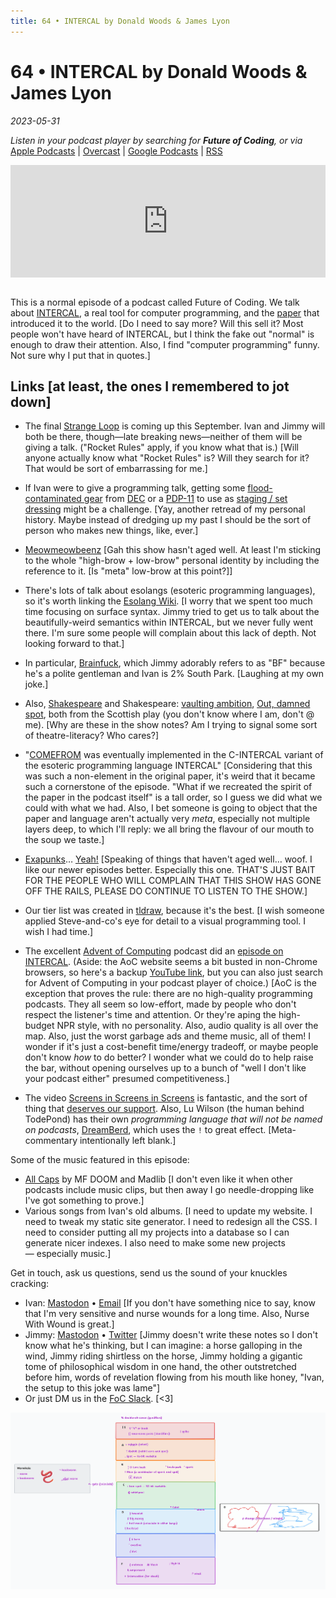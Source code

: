 ```yaml
---
title: 64 • INTERCAL by Donald Woods & James Lyon
---
```


# 64 • INTERCAL by Donald Woods & James Lyon

_2023-05-31_

_Listen in your podcast player by searching for **Future of Coding**, or via_ [Apple Podcasts](https://podcasts.apple.com/podcast/future-of-coding/id1265527976) \| [Overcast](https://overcast.fm/itunes1265527976) \| [Google Podcasts](https://podcasts.google.com/?feed=aHR0cHM6Ly93d3cub21ueWNvbnRlbnQuY29tL2QvcGxheWxpc3QvYzQxNTdlNjAtYzdmOC00NzBkLWIxM2YtYTdiMzAwNDBkZjczLzU2NGY0OTNmLWFmMzItNGM0OC04NjJmLWE3YjMwMGU0ZGY0OS9hYzMxNzg1Mi04ODA3LTQ0YjgtOGVmZi1hN2IzMDBlNGRmNTIvcG9kY2FzdC5yc3M) \| [RSS](https://omny.fm/shows/future-of-coding/playlists/podcast.rss)

<iframe src="https://omny.fm/shows/future-of-coding/intercal-by-donald-woods-and-james-lyon/embed" width="100%" height="180" frameborder="0" style="margin-bottom: 1em"></iframe>

This is a normal episode of a podcast called Future of Coding. We talk about [INTERCAL](https://en.wikipedia.org/wiki/INTERCAL), a real tool for computer programming, and the [paper](https://archive.org/details/intercal-ref) that introduced it to the world. [Do I need to say more? Will this sell it? Most people won't have heard of INTERCAL, but I think the fake out "normal" is enough to draw their attention. Also, I find "computer programming" funny. Not sure why I put that in quotes.]

## Links [at least, the ones I remembered to jot down]

* The final [Strange Loop](https://thestrangeloop.com) is coming up this September. Ivan and Jimmy will both be there, though—late breaking news—neither of them will be giving a talk. ("Rocket Rules" apply, if you know what that is.) [Will anyone actually know what "Rocket Rules" is? Will they search for it? That would be sort of embarrassing for me.]

* If Ivan were to give a programming talk, getting some [flood-contaminated gear](https://ivanish.ca/a-d/) from [DEC](https://en.wikipedia.org/wiki/Digital_Equipment_Corporation) or a [PDP-11](https://en.wikipedia.org/wiki/PDP-11) to use as [staging / set dressing](https://en.wikipedia.org/wiki/Staging_(theatre,_film,_television)) might be a challenge. [Yay, another retread of my personal history. Maybe instead of dredging up my past I should be the sort of person who makes new things, like, ever.]

* [Meowmeowbeenz](https://www.youtube.com/watch?v=HJRjomY6xyc) [Gah this show hasn't aged well. At least I'm sticking to the whole "high-brow + low-brow" personal identity by including the reference to it. [Is "meta" low-brow at this point?]]

* There's lots of talk about esolangs (esoteric programming languages), so it's worth linking the [Esolang Wiki](https://esolangs.org). [I worry that we spent too much time focusing on surface syntax. Jimmy tried to get us to talk about the beautifully-weird semantics within INTERCAL, but we never fully went there. I'm sure some people will complain about this lack of depth. Not looking forward to that.]

* In particular, [Brainfuck](https://en.wikipedia.org/wiki/Brainfuck), which Jimmy adorably refers to as "BF" because he's a polite gentleman and Ivan is 2% South Park. [Laughing at my own joke.]

* Also, [Shakespeare](https://esolangs.org/wiki/Shakespeare) and Shakespeare: [vaulting ambition](https://archive.org/details/macbethtragedy00shak_0/page/42/mode/2up?ref=ol&view=theater&q=vaulting), [Out, damned spot](https://archive.org/details/macbethtragedy00shak_0/page/114/mode/2up?ref=ol&view=theater&q=%22Out%2C+damned+fpot%3B+out%2C+I+fay%22), both from the Scottish play (you don't know where I am, don't @ me). [Why are these in the show notes? Am I trying to signal some sort of theatre-literacy? Who cares?]

* "[COMEFROM](https://en.wikipedia.org/wiki/COMEFROM) was eventually implemented in the C-INTERCAL variant of the esoteric programming language INTERCAL" [Considering that this was such a non-element in the original paper, it's weird that it became such a cornerstone of the episode. "What if we recreated the spirit of the paper in the podcast itself" is a tall order, so I guess we did what we could with what we had. Also, I bet someone is going to object that the paper and language aren't actually very _meta_, especially not multiple layers deep, to which I'll reply: we all bring the flavour of our mouth to the soup we taste.]

* [Exapunks](http://www.zachtronics.com/exapunks/)… [Yeah!](https://futureofcoding.org/episodes/056) [Speaking of things that haven't aged well… woof. I like our newer episodes better. Especially this one. THAT'S JUST BAIT FOR THE PEOPLE WHO WILL COMPLAIN THAT THIS SHOW HAS GONE OFF THE RAILS, PLEASE DO CONTINUE TO LISTEN TO THE SHOW.]

* Our tier list was created in [tldraw](https://www.tldraw.com), because it's the best. [I wish someone applied Steve-and-co's eye for detail to a visual programming tool. I wish I had time.]

* The excellent [Advent of Computing](https://adventofcomputing.com) podcast did an [episode on INTERCAL](https://adventofcomputing.com/?guid=5d5dc806-ddd9-4f99-aae3-76cadca1ad9f). (Aside: the AoC website seems a bit busted in non-Chrome browsers, so here's a backup [YouTube link](https://www.youtube.com/watch?v=dCIF44AqkEA), but you can also just search for Advent of Computing in your podcast player of choice.) [AoC is the exception that proves the rule: there are no high-quality programming podcasts. They all seem so low-effort, made by people who don't respect the listener's time and attention. Or they're aping the high-budget NPR style, with no personality. Also, audio quality is all over the map. Also, just the worst garbage ads and theme music, all of them! I wonder if it's just a cost-benefit time/energy tradeoff, or maybe people don't know _how_ to do better? I wonder what we could do to help raise the bar, without opening ourselves up to a bunch of "well I don't like your podcast either" presumed competitiveness.]

* The video [Screens in Screens in Screens](https://www.youtube.com/watch?v=Q4OIcwt8vcE) is fantastic, and the sort of thing that [deserves our support](https://www.patreon.com/todepond). Also, Lu Wilson (the human behind TodePond) has their own *programming language that will not be named on podcasts*, [DreamBerd](https://github.com/TodePond/DreamBerd), which uses the `!` to great effect. [Meta-commentary intentionally left blank.]

Some of the music featured in this episode:
* [All Caps](https://www.youtube.com/watch?v=gSJeHDlhYls) by MF DOOM and Madlib [I don't even like it when other podcasts include music clips, but then away I go needle-dropping like I've got something to prove.]
* Various songs from Ivan's old albums. [I need to update my website. I need to tweak my static site generator. I need to redesign all the CSS. I need to consider putting all my projects into a database so I can generate nicer indexes. I also need to make some new projects — especially music.]

Get in touch, ask us questions, send us the sound of your knuckles cracking:
* Ivan: [Mastodon](https://mastodon.social/@spiralganglion) • [Email](mailto:admin@futureofcoding.org?subject=Question%20from%20an%20FoC%20Listener) [If you don't have something nice to say, know that I'm very sensitive and nurse wounds for a long time. Also, Nurse With Wound is great.]
* Jimmy: [Mastodon](https://hachyderm.io/@jimmyhmiller) • [Twitter](https://twitter.com/jimmyhmiller) [Jimmy doesn't write these notes so I don't know what he's thinking, but I can imagine: a horse galloping in the wind, Jimmy riding shirtless on the horse, Jimmy holding a gigantic tome of philosophical wisdom in one hand, the other outstretched before him, words of revelation flowing from his mouth like honey, "Ivan, the setup to this joke was lame"]
* Or just DM us in the [FoC Slack](https://futureofcoding.org/community). [<3]

![It's the tier list described in the episode, with the INTERCAL symbols humorously ranked](/episodes/064/tier-list.png)
